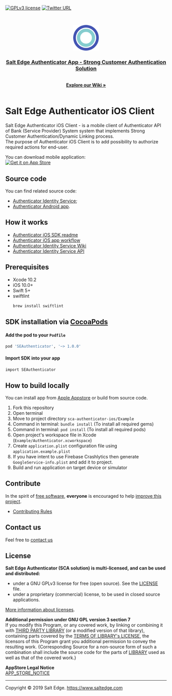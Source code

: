 [![GPLv3 license](https://img.shields.io/badge/License-GPLv3-blue.svg)](http://perso.crans.org/besson/LICENSE.html)
[![Twitter URL](https://img.shields.io/twitter/url/https/twitter.com/fold_left.svg?style=social&label=Follow%20%40saltedge)](http://twitter.com/saltedge)

<br />
<p align="center">
  <img src="docs/authenticator_ios_logo.png" alt="Logo" width="80" height="80">
  <h3 align="center">
    <a href="https://www.saltedge.com/products/strong_customer_authentication">
    Salt Edge Authenticator App - Strong Customer Authentication Solution
    </a>
  </h3>
  <p align="center">
    <br />
    <a href="https://github.com/saltedge/sca-identity-service-example/wiki"><strong>Explore our Wiki »</strong></a>
    <br />
    <br />
  </p>
</p>


# Salt Edge Authenticator iOS Client  

Salt Edge Authenticator iOS Client - is a mobile client of Authenticator API of Bank (Service Provider) System system that implements Strong Customer Authentication/Dynamic Linking process.  
The purpose of Authenticator iOS Client is to add possibility to authorize required actions for end-user.  

You can download mobile application:   
<a href='https://apps.apple.com/md/app/priora-authenticator/id1277625653'>
    <img src='https://upload.wikimedia.org/wikipedia/commons/thumb/3/3c/Download_on_the_App_Store_Badge.svg/1000px-Download_on_the_App_Store_Badge.svg.png' alt='Get it on App Store' height="56px"/>
</a> 
  
## Source code

You can find related source code: 
* [Authenticator Identity Service](https://github.com/saltedge/sca-identity-service-example);
* [Authenticator Android app](https://github.com/saltedge/sca-authenticator-android).

## How it works

* [Authenticator iOS SDK readme](docs/SDK_README.md)
* [Authenticator iOS app workflow](docs/WORKFLOW.md)
* [Authenticator Identity Service Wiki](https://github.com/saltedge/sca-identity-service-example/wiki)
* [Authenticator Identity Service API](https://github.com/saltedge/sca-identity-service-example/blob/master/docs/IDENTITY_SERVICE_API.md)

## Prerequisites

* Xcode 10.2
* iOS 10.0+
* Swift 5+
* swiftlint
  ```bash
  brew install swiftlint
  ```
  
## SDK installation via [CocoaPods](https://cocoapods.org)
  
#### Add the pod to your `Podfile`
  
  ```ruby
  pod 'SEAuthenticator', '~> 1.0.0'
  ```
  
#### Import SDK into your app
  
  `import SEAuthenticator`

## How to build locally

You can install app from [Apple Appstore](https://apps.apple.com/md/app/priora-authenticator/id1277625653) 
or build from source code.

1. Fork this repository
1. Open terminal
1. Move to project directory `sca-authenticator-ios/Example`
1. Command in terminal: `bundle install` (To install all required gems)
1. Command in terminal: `pod install` (To install all required pods)
1. Open project's workspace file in Xcode (`Example/Authenticator.xcworkspace`)
1. Create `application.plist` configuration file using `application.example.plist`
1. If you have intent to use Firebase Crashlytics then generate `GoogleService-info.plist` and add it to project.
1. Build and run application on target device or simulator

## Contribute

In the spirit of [free software][free-sw], **everyone** is encouraged to help [improve this project](CONTRIBUTING.md).

* [Contributing Rules](CONTRIBUTING.md)  

[free-sw]: http://www.fsf.org/licensing/essays/free-sw.html

## Contact us

Feel free to [contact us](https://www.saltedge.com/pages/contact_support)

## License

**Salt Edge Authenticator (SCA solution) is multi-licensed, and can be used and distributed:**  
- under a GNU GPLv3 license for free (open source). See the [LICENSE](LICENSE.txt) file.
- under a proprietary (commercial) license, to be used in closed source applications. 

[More information about licenses](https://github.com/saltedge/sca-identity-service-example/wiki/Multi-license).  

**Additional permission under GNU GPL version 3 section 7**   
If you modify this Program, or any covered work, by linking or combining it with [THIRD PARTY LIBRARY](THIRD_PARTY_NOTICES.md) (or a modified version of that library), containing parts covered by the [TERMS OF LIBRARY's LICENSE](THIRD_PARTY_NOTICES.md), the licensors of this Program grant you additional permission to convey the resulting work. {Corresponding Source for a non-source form of such a combination shall include the source code for the parts of [LIBRARY](THIRD_PARTY_NOTICES.md) used as well as that of the covered work.}  
  
**AppStore Legal Notice**  
[APP_STORE_NOTICE](docs/APP_STORE_NOTICE.md)  

___
Copyright © 2019 Salt Edge. https://www.saltedge.com 

